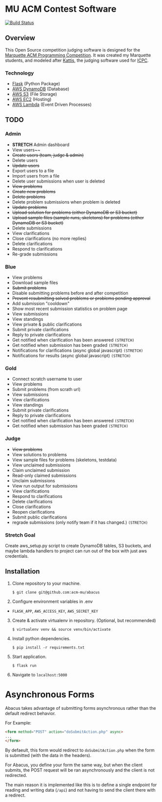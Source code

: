 # MU ACM Contest Software

[![Build Status](https://travis-ci.com/acm-mu/abacus.svg?branch=master)](https://travis-ci.com/acm-mu/abacus)

## Overview
This Open Source competition judging software is designed for the [Marquette ACM Programming Competition](https://mu.acm.org/competition). It was created my Marquette students, and modeled after [Kattis](https://www.kattis.com/), the judging software used for [ICPC](https://icpc.global/).

### Technology
* [Flask](https://flask.palletsprojects.com/en/1.1.x/) (Python Package)
* [AWS DynamoDB](https://aws.amazon.com/dynamodb/) (Database)
* [AWS S3](https://aws.amazon.com/s3/) (File Storage)
* [AWS EC2](https://aws.amazon.com/ec2/) (Hosting)
* [AWS Lambda](https://aws.amazon.com/lambda/) (Event Driven Processes)

## TODO
 ### Admin
- **STRETCH** Admin dashboard
- View users~~
- ~~Create users (team, judge & admin)~~
- Delete users
- ~~Update users~~
- Export users to a file
- Import users from a file
- Delete user submissions when user is deleted
- ~~View problems~~
- ~~Create new problems~~
- ~~Delete problems~~
- Delete problem submissions when problem is deleted
- ~~Update problems~~
- ~~Upload solution for problems (either DynamoDB or S3 bucket)~~
- ~~Upload sample files (sample runs, skeletons) for problems (either DynamoDB or S3 bucket)~~
- Delete submissions
- View clarifications
- Close clarifications (no more replies)
- Delete clarifications
- Respond to clarifications
- Re-grade submissions

 ### Blue
- View problems
- Download sample files
- ~~Submit problems~~
- Disable submitting problems before and after competition
- ~~Prevent resubmitting solved problems or problems pending approval~~
- Add submission "cooldown"
- Show most recent submission statistics on problem page
- View submissions
- View standings
- View private & public clarifications 
- Submit private clarifications
- Reply to private clarifications
- Get notified when clarification has been answered `(STRETCH)`
- Get notified when submission has been graded `(STRETCH)`
- Notifications for clarifications (async global javascript) `(STRETCH)`
- Notifications for results (async global javascript) `(STRETCH)`

 ### Gold
- Connect scratch username to user
- View problems
- Submit problems (from scrath url)
- View submissions
- View clarifications
- View standings
- Submit private clarifications
- Reply to private clarifications
- Get notified when clarification has been answered `(STRETCH)`
- Get notified when submission has been graded `(STRETCH)`

 ### Judge
- ~~View problems~~
- View solutions to problems
- View sample files for problems (skeletons, testdata)
- View unclaimed submissions
- Claim unclaimed submission
- Read-only claimed submissions
- Unclaim submissions
- View run output for submissions
- View clarifications
- Respond to clarifications
- Delete clarifications
- Close clarifications
- Reopen clarifications
- Submit public clarifications
- regrade submissions (only notify team if it has changed.) `(STRETCH)`

### Stretch Goal
Create aws_setup.py script to create DynamoDB tables, S3 buckets, and maybe lambda handlers to project can run out of the box with just aws credentials.

## Installation

1. Clone repository to your machine.

    `$ git clone git@github.com:acm-mu/abacus`

2. Configure environment variables in .env
  - `FLASK_APP`, `AWS_ACCESS_KEY`, `AWS_SECRET_KEY`
3. Create & activate virtualenv in repository. (Optional, but recommended)

    `$ virtualenv venv && source venv/bin/activate`

4. Install python dependencies.

    `$ pip install -r requirements.txt`

5. Start application.
 
   `$ flask run`

6. Navigate to `localhost:5000`

# Asynchronous Forms
Abacus takes advantage of submitting forms asynchronous rather than the default redirect behavior.

For Example:
```html
<form method="POST" action="doSubmitAction.php" async>
...
</form>
```

By defaeult, this form would redirect to `doSubmitAction.php` when the form is submitted (with the data in the headers).

For Abacus, you define your form the same way, but when the client submits, the POST request will be ran asynchronously and the client is not redirected.

The main reason it is implemented like this is to define a single endpoint for reading and writing data (`/api`) and not having to send the client there with a redirect.
